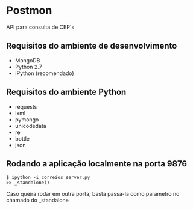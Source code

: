 Postmon
==========
API para consulta de CEP's


Requisitos do ambiente de desenvolvimento
---------------------------------------------
* MongoDB
* Python 2.7
* iPython (recomendado)

Requisitos do ambiente Python
-----------------------
* requests
* lxml
* pymongo
* unicodedata
* re
* bottle
* json

Rodando a aplicação localmente na porta 9876
--------------------------------

	$ ipython -i correios_server.py
	>> _standalone()

Caso queira rodar em outra porta, basta passá-la como parametro no chamado do _standalone
